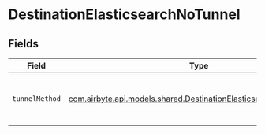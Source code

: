# DestinationElasticsearchNoTunnel


## Fields

| Field                                                                                                                             | Type                                                                                                                              | Required                                                                                                                          | Description                                                                                                                       |
| --------------------------------------------------------------------------------------------------------------------------------- | --------------------------------------------------------------------------------------------------------------------------------- | --------------------------------------------------------------------------------------------------------------------------------- | --------------------------------------------------------------------------------------------------------------------------------- |
| `tunnelMethod`                                                                                                                    | [com.airbyte.api.models.shared.DestinationElasticsearchTunnelMethod](../../models/shared/DestinationElasticsearchTunnelMethod.md) | :heavy_check_mark:                                                                                                                | No ssh tunnel needed to connect to database                                                                                       |